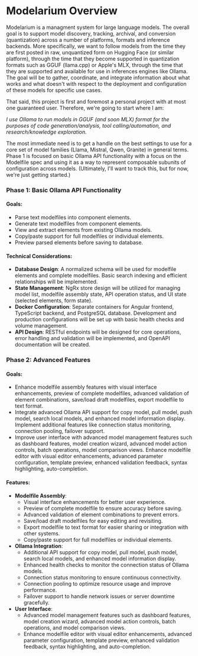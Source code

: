 # Modelarium Overview

Modelarium is a managment system for large language models. The overall goal is to support model discovery, tracking, archival, and conversion (quantization) across a number of platforms, formats and inference backends. More specifically, we want to follow models from the time they are first posted in raw, unquantized form on Hugging Face (or similar platform), through the time that they become supported in quantization formats such as GGUF (llama.cpp) or Apple's MLX, through the time that they are supported and available for use in inferences engines like Ollama. The goal will be to gather, coordinate, and integrate information about what works and what doesn't with respect to the deployment and configuration of these models for specific use cases.

That said, this project is first and foremost a personal project with at most one guaranteed user. Therefore, we're going to start where I am:

_I use Ollama to run models in GGUF (and soon MLX) format for the purposes of code generation/analysis, tool calling/automation, and research/knowledge exploration._

The most immediate need is to get a handle on the best settings to use for a core set of model families (Llama, Mistral, Qwen, Granite) in general terms. Phase 1 is focused on basic Ollama API functionality with a focus on the Modelfile spec and using it as a way to represent composable subunits of configuration across models. (Ultimately, I'll want to track this, but for now, we're just getting started.)

### Phase 1: Basic Ollama API Functionality

#### Goals:

- Parse text modelfiles into component elements.
- Generate text modelfiles from component elements.
- View and extract elements from existing Ollama models.
- Copy/paste support for full modelfiles or individual elements.
- Preview parsed elements before saving to database.

#### Technical Considerations:

- **Database Design**: A normalized schema will be used for modelfile elements and complete modelfiles. Basic search indexing and efficient relationships will be implemented.
- **State Management**: NgRx store design will be utilized for managing model list, modelfile assembly state, API operation status, and UI state (selected elements, form state).
- **Docker Configuration**: Separate containers for Angular frontend, TypeScript backend, and PostgreSQL database. Development and production configurations will be set up with basic health checks and volume management.
- **API Design**: RESTful endpoints will be designed for core operations, error handling and validation will be implemented, and OpenAPI documentation will be created.

### Phase 2: Advanced Features

#### Goals:

- Enhance modelfile assembly features with visual interface enhancements, preview of complete modelfiles, advanced validation of element combinations, save/load draft modelfiles, export modelfile to text format.
- Integrate advanced Ollama API support for copy model, pull model, push model, search local models, and enhanced model information display. Implement additional features like connection status monitoring, connection pooling, failover support.
- Improve user interface with advanced model management features such as dashboard features, model creation wizard, advanced model action controls, batch operations, model comparison views. Enhance modelfile editor with visual editor enhancements, advanced parameter configuration, template preview, enhanced validation feedback, syntax highlighting, auto-completion.

#### Features:

- **Modelfile Assembly**:
  - Visual interface enhancements for better user experience.
  - Preview of complete modelfile to ensure accuracy before saving.
  - Advanced validation of element combinations to prevent errors.
  - Save/load draft modelfiles for easy editing and revisiting.
  - Export modelfile to text format for easier sharing or integration with other systems.
  - Copy/paste support for full modelfiles or individual elements.
- **Ollama Integration**:
  - Additional API support for copy model, pull model, push model, search local models, and enhanced model information display.
  - Enhanced health checks to monitor the connection status of Ollama models.
  - Connection status monitoring to ensure continuous connectivity.
  - Connection pooling to optimize resource usage and improve performance.
  - Failover support to handle network issues or server downtime gracefully.
- **User Interface**:
  - Advanced model management features such as dashboard features, model creation wizard, advanced model action controls, batch operations, and model comparison views.
  - Enhance modelfile editor with visual editor enhancements, advanced parameter configuration, template preview, enhanced validation feedback, syntax highlighting, and auto-completion.
